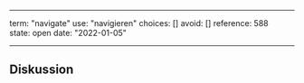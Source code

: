 
---
term:      "navigate"
use:       "navigieren"
choices:   []
avoid:     []
reference: 588        
state:     open
date:      "2022-01-05"

---

## Diskussion

